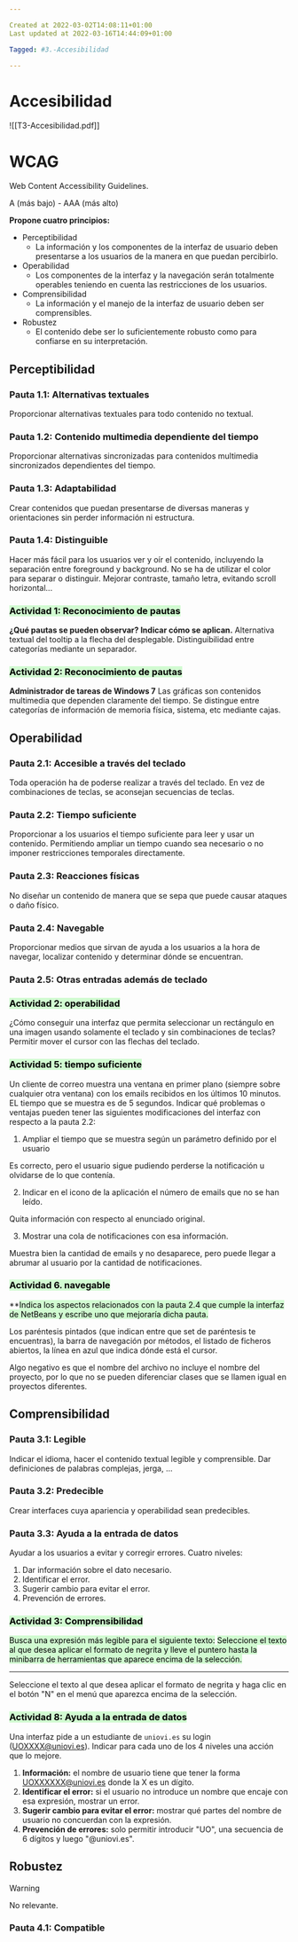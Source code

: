 ```yaml
---

Created at 2022-03-02T14:08:11+01:00
Last updated at 2022-03-16T14:44:09+01:00

Tagged: #3.-Accesibilidad

---
```


# Accesibilidad

![[T3-Accesibilidad.pdf]]

# WCAG
Web Content Accessibility Guidelines.

A (más bajo) - AAA (más alto)

**Propone cuatro principios:**
* Perceptibilidad
  * La información y los componentes de la interfaz de usuario deben presentarse a los usuarios de la manera en que puedan percibirlo.
* Operabilidad
  * Los componentes de la interfaz y la navegación serán totalmente operables teniendo en cuenta las restricciones de los usuarios.
* Comprensibilidad
  * La información y el manejo de la interfaz de usuario deben ser comprensibles.
* Robustez
  * El contenido debe ser lo suficientemente robusto como para confiarse en su interpretación.



## Perceptibilidad

### Pauta 1.1: Alternativas textuales
Proporcionar alternativas textuales para todo contenido no textual.


### Pauta 1.2: Contenido multimedia dependiente del tiempo
Proporcionar alternativas sincronizadas para contenidos multimedia sincronizados dependientes del tiempo.


### Pauta 1.3: Adaptabilidad
Crear contenidos que puedan presentarse de diversas maneras y orientaciones sin perder información ni estructura.


### Pauta 1.4: Distinguible
Hacer más fácil para los usuarios ver y oír el contenido, incluyendo la separación entre foreground y background.
No se ha de utilizar el color para separar o distinguir.
Mejorar contraste, tamaño letra, evitando scroll horizontal...



### <mark style="background: #BBFABBA6;">Actividad 1: Reconocimiento de pautas</mark> 
**¿Qué pautas se pueden observar? Indicar cómo se aplican.**
Alternativa textual del tooltip a la flecha del desplegable. Distinguibilidad entre categorías mediante un separador.


### <mark style="background: #BBFABBA6;">Actividad 2: Reconocimiento de pautas</mark> 
**Administrador de tareas de Windows 7**
Las gráficas son contenidos multimedia que dependen claramente del tiempo. Se distingue entre categorías de información de memoria física, sistema, etc mediante cajas.


## Operabilidad

### Pauta 2.1: Accesible a través del teclado
Toda operación ha de poderse realizar a través del teclado. En vez de combinaciones de teclas, se aconsejan secuencias de teclas.


### Pauta 2.2: Tiempo suficiente
Proporcionar a los usuarios el tiempo suficiente para leer y usar un contenido. Permitiendo ampliar un tiempo cuando sea necesario o no imponer restricciones temporales directamente.


### Pauta 2.3: Reacciones físicas
No diseñar un contenido de manera que se sepa que puede causar ataques o daño físico.


### Pauta 2.4: Navegable
Proporcionar medios que sirvan de ayuda a los usuarios a la hora de navegar, localizar contenido y determinar dónde se encuentran.


### Pauta 2.5: Otras entradas además de teclado



### <mark style="background: #BBFABBA6;">Actividad 2: operabilidad</mark> 
¿Cómo conseguir una interfaz que permita seleccionar un rectángulo en una imagen usando solamente el teclado y sin combinaciones de teclas?
Permitir mover el cursor con las flechas del teclado.


### <mark style="background: #BBFABBA6;">Actividad 5: tiempo suficiente</mark> 
Un cliente de correo muestra una ventana en primer plano (siempre sobre cualquier otra ventana) con los emails recibidos en los últimos 10 minutos. EL tiempo que se muestra es de 5 segundos.
Indicar qué problemas o ventajas pueden tener las siguientes modificaciones del interfaz con respecto a la pauta 2.2:


1. Ampliar el tiempo que se muestra según un parámetro definido por el usuario

Es correcto, pero el usuario sigue pudiendo perderse la notificación u olvidarse de lo que contenía.

2. Indicar en el icono de la aplicación el número de emails que no se han leído.

Quita información con respecto al enunciado original.

3. Mostrar una cola de notificaciones con esa información.

Muestra bien la cantidad de emails y no desaparece, pero puede llegar a abrumar al usuario por la cantidad de notificaciones.


### <mark style="background: #BBFABBA6;">Actividad 6. navegable</mark> 
**<mark style="background: #BBFABBA6;">Indica los aspectos relacionados con la pauta 2.4 que cumple la interfaz de NetBeans y escribe uno que mejoraría dicha pauta.</mark>

Los paréntesis pintados (que indican entre que set de paréntesis te encuentras), la barra de navegación por métodos, el listado de ficheros abiertos, la línea en azul que indica dónde está el cursor.

Algo negativo es que el nombre del archivo no incluye el nombre del proyecto, por lo que no se pueden diferenciar clases que se llamen igual en proyectos diferentes.


## Comprensibilidad

### Pauta 3.1: Legible
Indicar el idioma, hacer el contenido textual legible y comprensible. Dar definiciones de palabras complejas, jerga, ...


### Pauta 3.2: Predecible
Crear interfaces cuya apariencia y operabilidad sean predecibles.


### Pauta 3.3: Ayuda a la entrada de datos
Ayudar a los usuarios a evitar y corregir errores. Cuatro niveles:


1. Dar información sobre el dato necesario.
2. Identificar el error.
3. Sugerir cambio para evitar el error.
4. Prevención de errores.



### <mark style="background: #BBFABBA6;">Actividad 3: Comprensibilidad</mark> 
<mark style="background: #BBFABBA6;">Busca una expresión más legible para el siguiente texto:</mark> 
<mark style="background: #BBFABBA6;">Seleccione el texto al que desea aplicar el formato de negrita y lleve el puntero hasta la minibarra de herramientas que aparece encima de la selección.</mark> 
****
Seleccione el texto al que desea aplicar el formato de negrita y haga clic en el botón "N" en el menú que aparezca encima de la selección.


### <mark style="background: #BBFABBA6;">Actividad 8: Ayuda a la entrada de datos</mark> 
Una interfaz pide a un estudiante de `uniovi.es` su login ([UOXXXX@uniovi.es](mailto:UOXXXX@uniovi.es)). Indicar para cada uno de los 4 niveles una acción que lo mejore.

1. **Información:** el nombre de usuario tiene que tener la forma [UOXXXXXX@uniovi.es](mailto:UOXXXXXX@uniovi.es) donde la X es un dígito.
2. **Identificar el error:** si el usuario no introduce un nombre que encaje con esa expresión, mostrar un error.
3. **Sugerir cambio para evitar el error:** mostrar qué partes del nombre de usuario no concuerdan con la expresión.
4. **Prevención de errores:** solo permitir introducir "UO", una secuencia de 6 dígitos y luego "@uniovi.es".

## Robustez
> [!WARNING]
> No relevante.

### Pauta 4.1: Compatible


